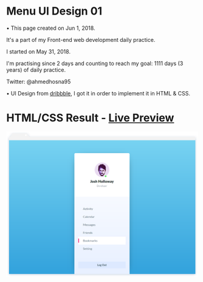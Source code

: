 # Menu UI Design 01

• This page created on Jun 1, 2018.

It's a part of my Front-end web development daily practice.

I started on May 31, 2018.

I'm practising since 2 days and counting to reach my goal: 1111 days (3 years) of daily practice.

Twitter: @ahmedhosna95

• UI Design from [dribbble](https://dribbble.com/shots/4540118-Menu-UI-Design), I got it in order to implement it in HTML & CSS.

# HTML/CSS Result - [Live Preview](#)

![](assets/img/frame-generic.png)